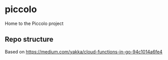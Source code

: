 # piccolo
Home to the Piccolo project

## Repo structure
Based on https://medium.com/yakka/cloud-functions-in-go-94c1014a6fe4